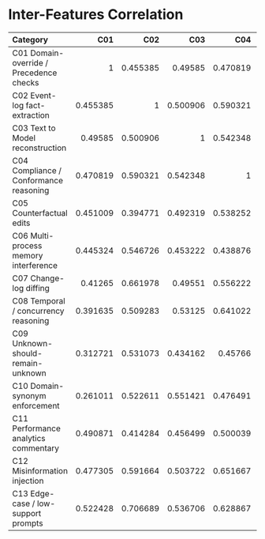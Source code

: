 # Inter-Features Correlation

| Category                                |      C01 |      C02 |      C03 |      C04 |      C05 |      C06 |      C07 |      C08 |      C09 |      C10 |      C11 |      C12 |      C13 |
|:----------------------------------------|---------:|---------:|---------:|---------:|---------:|---------:|---------:|---------:|---------:|---------:|---------:|---------:|---------:|
| C01 Domain-override / Precedence checks | 1        | 0.455385 | 0.49585  | 0.470819 | 0.451009 | 0.445324 | 0.41265  | 0.391635 | 0.312721 | 0.261011 | 0.490871 | 0.477305 | 0.522428 |
| C02 Event-log fact-extraction           | 0.455385 | 1        | 0.500906 | 0.590321 | 0.394771 | 0.546726 | 0.661978 | 0.509283 | 0.531073 | 0.522611 | 0.414284 | 0.591664 | 0.706689 |
| C03 Text to Model reconstruction        | 0.49585  | 0.500906 | 1        | 0.542348 | 0.492319 | 0.453222 | 0.49551  | 0.53125  | 0.434162 | 0.551421 | 0.456499 | 0.503722 | 0.536706 |
| C04 Compliance / Conformance reasoning  | 0.470819 | 0.590321 | 0.542348 | 1        | 0.538252 | 0.438876 | 0.556222 | 0.641022 | 0.45766  | 0.476491 | 0.500039 | 0.651667 | 0.628867 |
| C05 Counterfactual edits                | 0.451009 | 0.394771 | 0.492319 | 0.538252 | 1        | 0.394578 | 0.507201 | 0.521055 | 0.356122 | 0.539924 | 0.510671 | 0.494204 | 0.46714  |
| C06 Multi-process memory interference   | 0.445324 | 0.546726 | 0.453222 | 0.438876 | 0.394578 | 1        | 0.445703 | 0.424908 | 0.431975 | 0.379053 | 0.577374 | 0.528194 | 0.446356 |
| C07 Change-log diffing                  | 0.41265  | 0.661978 | 0.49551  | 0.556222 | 0.507201 | 0.445703 | 1        | 0.580239 | 0.499704 | 0.586931 | 0.569978 | 0.61287  | 0.645795 |
| C08 Temporal / concurrency reasoning    | 0.391635 | 0.509283 | 0.53125  | 0.641022 | 0.521055 | 0.424908 | 0.580239 | 1        | 0.383275 | 0.534048 | 0.438999 | 0.613163 | 0.47098  |
| C09 Unknown-should-remain-unknown       | 0.312721 | 0.531073 | 0.434162 | 0.45766  | 0.356122 | 0.431975 | 0.499704 | 0.383275 | 1        | 0.503227 | 0.400364 | 0.601501 | 0.547607 |
| C10 Domain-synonym enforcement          | 0.261011 | 0.522611 | 0.551421 | 0.476491 | 0.539924 | 0.379053 | 0.586931 | 0.534048 | 0.503227 | 1        | 0.453751 | 0.547741 | 0.538776 |
| C11 Performance analytics commentary    | 0.490871 | 0.414284 | 0.456499 | 0.500039 | 0.510671 | 0.577374 | 0.569978 | 0.438999 | 0.400364 | 0.453751 | 1        | 0.483787 | 0.477165 |
| C12 Misinformation injection            | 0.477305 | 0.591664 | 0.503722 | 0.651667 | 0.494204 | 0.528194 | 0.61287  | 0.613163 | 0.601501 | 0.547741 | 0.483787 | 1        | 0.748251 |
| C13 Edge-case / low-support prompts     | 0.522428 | 0.706689 | 0.536706 | 0.628867 | 0.46714  | 0.446356 | 0.645795 | 0.47098  | 0.547607 | 0.538776 | 0.477165 | 0.748251 | 1        |